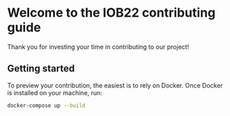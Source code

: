 # Welcome to the IOB22 contributing guide

Thank you for investing your time in contributing to our project!

## Getting started

To preview your contribution, the easiest is to rely on Docker. Once Docker is installed on your machine, run:

```sh
docker-compose up --build
```